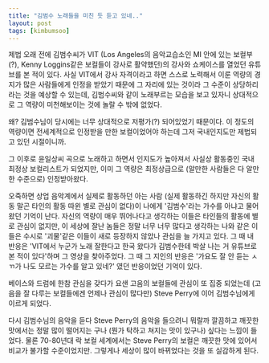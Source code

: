 ```yaml
---
title: "김범수 노래들을 미친 듯 듣고 있네.."
layout: post
tags: [kimbumsoo]
---
```


제법 오래 전에 김범수씨가 VIT (Los Angeles의 음악교습소인 MI 안에 있는 보컬부(?), Kenny Loggins같은 보컬들이 강사로 활약했던)의 강사와 쇼케이스를 열었던 유튜브를 본 적이 있다. 사실 VIT에서 강사 자격이라고 하면 스스로 노력해서 이룬 역량의 경지가 많은 사람들에게 인정을 받았기 때문에 그 자리에 있는 것이라 그 수준이 상당하리라는 것을 예상할 수 있는데, 김범수씨와 같이 노래부르는 모습을 보고 있자니 상대적으로 그 역량이 미천해보이는 것에 놀랄 수 밖에 없었다.

왜? 김범수님이 당시에는 너무 상대적으로 저평가(?) 되어있었기 때문이다. 이 정도의 역량이면 전세계적으로 인정받을 만한 보컬이었어야 하는데 그저 국내인지도만 제법되고 있던 시절이니까.

그 이후로 윤일상씨 곡으로 노래하고 하면서 인지도가 높아져서 사실상 활동중인 국내 최정상 보컬리스트가 되었지만, 이미 그 역량은 최정상급으로 (알만한 사람들은 다 알만한 수준으로) 인정받아왔다. 

오죽하면 상업 음악계에서 실제로 활동하던 아는 사람 (실제 활동하긴 하지만 자신의 활동 말곤 타인의 활동 따윈 별로 관심이 없다)이 나에게 '김범수'라는 가수를 아냐고 물어왔던 기억이 난다. 자신의 역량이 매우 뛰어나다고 생각하는 이들은 타인들의 활동에 별로 관심이 없지만, 이 세상에 잘난 놈들은 정말 너무 너무 많다고 생각하는 나와 같은 이들은 수시로 '괴물'같은 이들이 새로 등장하지 않았나 관심을 늘 가지고 있다. 그 때 내 반응은 'VIT에서 누군가 노래 잘한다고 한국 왔다가 김범수한테 박살 나는 거 유튜브로 본 적이 있다'하며 그 영상을 찾아주었다. 그 때 그 지인의 반응은 '가요도 잘 안 듣는 ㅅㄲ가 나도 모르는 가수를 알고 있네?' 였던 반응이었던 기억이 있다.

베이스와 드럼에 한참 관심을 갖다가 요샌 고음의 보컬들에 관심이 또 집중 되었는데 (고음을 잘 다루는 보컬들에겐 언제나 관심이 많다만) Steve Perry에 이어 김범수님에게 이르게 되었다.

다시 김범수님의 음악을 듣다 Steve Perry의 음악을 들으려니 뭐랄까 깔끔하고 깨끗한 맛에서는 정말 많이 떨어지는 구나 (뭔가 탁하고 쳐지는 맛이 있구나) 싶다는 느낌이 들었다. 물론 70-80년대 락 보컬 세계에서는 Steve Perry의 보컬은 깨끗한 맛에 있어서 비교가 불가할 수준이었지만. 그렇게나 세상이 많이 바뀌었다는 것을 또 실감하게 된다. 